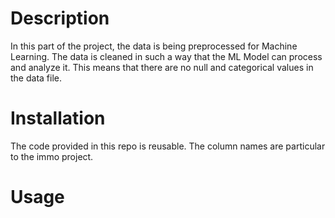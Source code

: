 # Description
In this part of the project, the data is being preprocessed for Machine Learning. The data is cleaned in such a way that the ML Model can process and analyze it.
This means that there are no null and categorical values in the data file.
# Installation
The code provided in this repo is reusable. The column names are particular to the immo project.
# Usage
